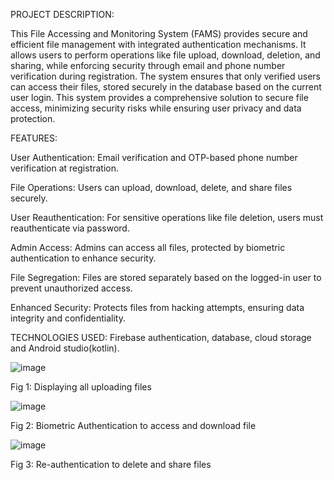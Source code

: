 PROJECT DESCRIPTION:

This File Accessing and Monitoring System (FAMS) provides secure and efficient file management with integrated authentication mechanisms. It allows users to perform operations like file upload, download, deletion, and sharing, while enforcing security through email and phone number verification during registration. The system ensures that only verified users can access their files, stored securely in the database based on the current user login.
This system provides a comprehensive solution to secure file access, minimizing security risks while ensuring user privacy and data protection.

FEATURES:

User Authentication: Email verification and OTP-based phone number verification at registration.

 File Operations: Users can upload, download, delete, and share files securely.
 
 User Reauthentication: For sensitive operations like file deletion, users must reauthenticate via password.
 
 Admin Access: Admins can access all files, protected by biometric authentication to enhance security.
 
 File Segregation: Files are stored separately based on the logged-in user to prevent unauthorized access.
 
 Enhanced Security: Protects files from hacking attempts, ensuring data integrity and confidentiality.

TECHNOLOGIES USED:
Firebase authentication, database, cloud storage and Android studio(kotlin).

![image](https://github.com/user-attachments/assets/1a5b9092-d925-4e85-961c-7dd51c177a99) 

Fig 1: Displaying all uploading files

![image](https://github.com/user-attachments/assets/34f8bb3e-2982-4cda-93a7-d91881874600)

Fig 2: Biometric Authentication to access and download file

![image](https://github.com/user-attachments/assets/ff1470f1-898b-4d21-a0db-c42e50ba32b5)

Fig 3: Re-authentication to delete and share files
